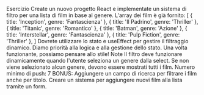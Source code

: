 Esercizio
Create un nuovo progetto React e implementate un sistema di filtro per una lista di film in base al genere.
L'array dei film è già fornito:
[
  { title: 'Inception', genre: 'Fantascienza' },
  { title: 'Il Padrino', genre: 'Thriller' },
  { title: 'Titanic', genre: 'Romantico' },
  { title: 'Batman', genre: 'Azione' },
  { title: 'Interstellar', genre: 'Fantascienza' },
  { title: 'Pulp Fiction', genre: 'Thriller' },
]
Dovrete utilizzare lo stato e useEffect per gestire il filtraggio dinamico.
Diamo priorità alla logica e alla gestione dello stato. Una volta funzionante, possiamo pensare allo stile!
Note
Il filtro deve funzionare dinamicamente quando l'utente seleziona un genere dalla select.
Se non viene selezionato alcun genere, devono essere mostrati tutti i film.
Numero minimo di push: 7
BONUS:
Aggiungere un campo di ricerca per filtrare i film anche per titolo.
Creare un sistema per aggiungere nuovi film alla lista tramite un form.